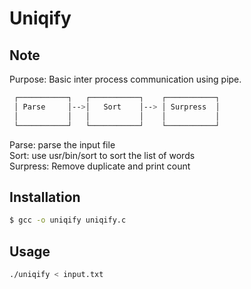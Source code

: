 # Uniqify
## Note
Purpose: Basic inter process communication using pipe. 
```sh
 ┌───────────┐   ┌───────────┐    ┌───────────┐ 
 │ Parse     │-->│   Sort    │--> │ Surpress  │ 
 │           │   │           │    │           │
 └───────────┘   └───────────┘    └───────────┘ 
```
Parse: parse the input file <br>
Sort: use usr/bin/sort to sort the list of words<br>
Surpress: Remove duplicate and print count

## Installation
```sh
$ gcc -o uniqify uniqify.c
```

## Usage
```sh
./uniqify < input.txt
```